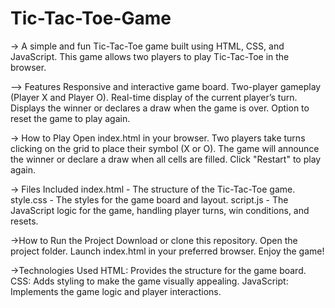 # Tic-Tac-Toe-Game

-> A simple and fun Tic-Tac-Toe game built using HTML, CSS, and JavaScript. This game allows two players to play Tic-Tac-Toe in the browser.

--> Features
Responsive and interactive game board.
Two-player gameplay (Player X and Player O).
Real-time display of the current player’s turn.
Displays the winner or declares a draw when the game is over.
Option to reset the game to play again.

-> How to Play
Open index.html in your browser.
Two players take turns clicking on the grid to place their symbol (X or O).
The game will announce the winner or declare a draw when all cells are filled.
Click "Restart" to play again.

-> Files Included
index.html - The structure of the Tic-Tac-Toe game.
style.css - The styles for the game board and layout.
script.js - The JavaScript logic for the game, handling player turns, win conditions, and resets.

->How to Run the Project
Download or clone this repository.
Open the project folder.
Launch index.html in your preferred browser.
Enjoy the game!

->Technologies Used
HTML: Provides the structure for the game board.
CSS: Adds styling to make the game visually appealing.
JavaScript: Implements the game logic and player interactions.
